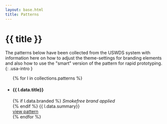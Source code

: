 ```yaml
---
layout: base.html
title: Patterns
---
```

<div class="grid-container">

# {{ title }}

The patterns below have been collected from the USWDS system with information here on how to adjust the theme-settings for branding elements and also how to use the "smart" version of the pattern for rapid prototyping.
{: .usa-intro }

<ul class="usa-card-group">
  {% for l in collections.patterns %}
    <li class="usa-card tablet-lg:grid-col-6 widescreen:grid-col-3">
      <div class="usa-card__container">
      <div class="usa-card__body">
        <h4 class="usa-card__heading">{{ l.data.title}}</h4>
        {% if l.data.branded %} <i class="text-accent-warm-dark">Smokefree brand applied</i><br>{% endif %}
        {{ l.data.summary}}
      </div>
      <div class="usa-card__footer">
        <a href="{{ l.url }}" class="usa-button">view pattern</a>
      </div>
      </div>
    </li>
  {% endfor %}
</ul>

</div>